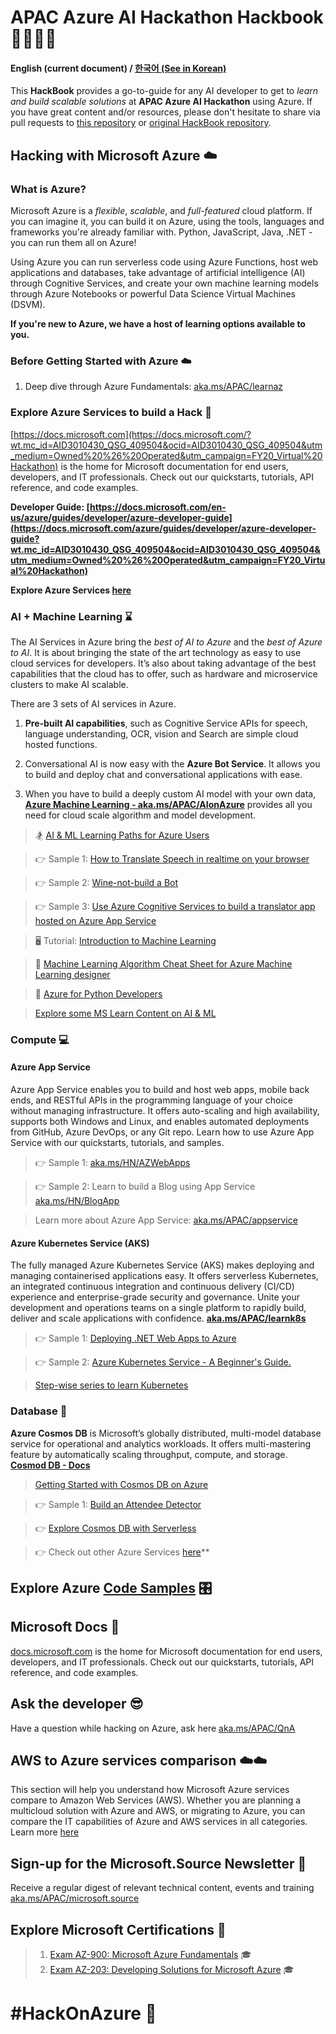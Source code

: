 # APAC Azure AI Hackathon Hackbook 👩‍💻👨‍💻

#### English (current document) / [한국어 (See in Korean)](./index-ko_KR.html)

This **HackBook** provides a go-to-guide for any AI developer to get to *learn and build scalable solutions* at **APAC Azure AI Hackathon** using Azure. If you have great content and/or resources, please don't hesitate to share via pull requests to [this repository](https://github.com/apacdevpmmresources/hackathon-hackbook) or [original HackBook repository](https://github.com/arkodyuti/hackathon-hackbook).

## Hacking with Microsoft Azure ☁️

### What is Azure?
Microsoft Azure is a *flexible*, *scalable*, and *full-featured* cloud platform. If you can imagine it, you can build it on Azure, using the tools, languages and frameworks you're already familiar with. Python, JavaScript, Java, .NET - you can run them all on Azure!

Using Azure you can run serverless code using Azure Functions, host web applications and databases, take advantage of artificial intelligence (AI) through Cognitive Services, and create your own machine learning models through Azure Notebooks or powerful Data Science Virtual Machines (DSVM).

**If you're new to Azure, we have a host of learning options available to you.**

### Before Getting Started with Azure ☁️

1. Deep dive through Azure Fundamentals: [aka.ms/APAC/learnaz](https://aka.ms/APAC/learnaz)

### Explore Azure Services to build a Hack 📑
[https://docs.microsoft.com](https://docs.microsoft.com/?wt.mc_id=AID3010430_QSG_409504&ocid=AID3010430_QSG_409504&utm_medium=Owned%20%26%20Operated&utm_campaign=FY20_Virtual%20Hackathon) is the home for Microsoft documentation for end users, developers, and IT professionals. Check out our quickstarts, tutorials, API reference, and code examples.

**Developer Guide: [https://docs.microsoft.com/en-us/azure/guides/developer/azure-developer-guide](https://docs.microsoft.com/azure/guides/developer/azure-developer-guide?wt.mc_id=AID3010430_QSG_409504&ocid=AID3010430_QSG_409504&utm_medium=Owned%20%26%20Operated&utm_campaign=FY20_Virtual%20Hackathon)**

**Explore Azure Services [here](https://docs.microsoft.com/azure/?wt.mc_id=AID3010430_QSG_409504&ocid=AID3010430_QSG_409504&utm_medium=Owned%20%26%20Operated&utm_campaign=FY20_Virtual%20Hackathon#pivot=products)**

### AI + Machine Learning ⌛ 

The AI Services in Azure bring the *best of AI to Azure* and the *best of Azure to AI*.
It is about bringing the state of the art technology as easy to use cloud services for developers.
It’s also about taking advantage of the best capabilities that the cloud has to offer, such as hardware and microservice clusters to make AI scalable.


There are 3 sets of AI services in Azure. 
1. **Pre-built AI capabilities**, such as Cognitive Service APIs for speech, language understanding, OCR, vision and Search are simple cloud hosted functions.

2. Conversational AI is now easy with the **Azure Bot Service**. It allows you to build and deploy chat and conversational applications with ease.

3. When you have to build a deeply custom AI model with your own data, **[Azure Machine Learning - aka.ms/APAC/AIonAzure](https://aka.ms/APAC/AIonAzure)** provides all you need for cloud scale algorithm and model development.


> 🏂 [AI & ML Learning Paths for Azure Users](https://gist.github.com/csiebler/b29f37015f7cabb38a288856cb6c2bf3)

> 👉 Sample 1: [How to Translate Speech in realtime on your browser](https://aka.ms/HN/AzS2T)

> 👉 Sample 2: [Wine-not-build a Bot](https://aka.ms/HN/AzBots)
 
> 👉 Sample 3: [Use Azure Cognitive Services to build a translator app hosted on Azure App Service](https://aka.ms/HN/AzAPS)

> 🖥️ Tutorial: [Introduction to Machine Learning](https://aka.ms/HN/ml) 

> 📃 [Machine Learning Algorithm Cheat Sheet for Azure Machine Learning designer](https://docs.microsoft.com/en-us/azure/machine-learning/algorithm-cheat-sheet?wt.mc_id=AID3010430_QSG_409504&ocid=AID3010430_QSG_409504&utm_medium=Owned%20%26%20Operated&utm_campaign=FY20_Virtual%20Hackathon)

> 🐍 [Azure for Python Developers](https://aka.ms/APAC/PyonAzure) 

> [Explore some MS Learn Content on AI & ML](https://aka.ms/APAC/AIML) 

 

### Compute 💻

#### Azure App Service

Azure App Service enables you to build and host web apps, mobile back ends, and RESTful APIs in the programming language of your choice without managing infrastructure. It offers auto-scaling and high availability, supports both Windows and Linux, and enables automated deployments from GitHub, Azure DevOps, or any Git repo. Learn how to use Azure App Service with our quickstarts, tutorials, and samples.

> 👉 Sample 1: [aka.ms/HN/AZWebApps](https://aka.ms/HN/AZWebApps)

> 👉 Sample 2: Learn to build a Blog using App Service [aka.ms/HN/BlogApp](https://aka.ms/HN/BlogApp)

> Learn more about Azure App Service: [aka.ms/APAC/appservice](https://aka.ms/APAC/appservice) 

#### Azure Kubernetes Service (AKS)

The fully managed Azure Kubernetes Service (AKS) makes deploying and managing containerised applications easy. It offers serverless Kubernetes, an integrated continuous integration and continuous delivery (CI/CD) experience and enterprise-grade security and governance. Unite your development and operations teams on a single platform to rapidly build, deliver and scale applications with confidence. 
**[aka.ms/APAC/learnk8s](https://aka.ms/APAC/learnk8s)**

> 👉 Sample 1: [Deploying .NET Web Apps to Azure](https://aka.ms/HN/RockPaperScissorsLizardSpock)

> 👉 Sample 2: [Azure Kubernetes Service - A Beginner's Guide.](https://aka.ms/HN/Learn-K8s)

> [Step-wise series to learn Kubernetes](https://aka.ms/HN/K8s-Series)


### Database 💾

**Azure Cosmos DB** is Microsoft’s globally distributed, multi-model database service for operational and analytics workloads. It offers multi-mastering feature by automatically scaling throughput, compute, and storage.
**[Cosmod DB - Docs](https://docs.microsoft.com/azure/cosmos-db/?WT.mc_id=-github-arsaha)**

> [Getting Started with Cosmos DB on Azure](https://aka.ms/HN/Learn-CosmosDB)

> 👉 Sample 1: [Build an Attendee Detector](https://aka.ms/HN/AttendeeDetector)

> 👉 [Explore Cosmos DB with Serverless](https://aka.ms/HN/CosmosDB-Serverless)

> 👉 Check out other Azure Services [here](https://docs.microsoft.com/azure/?wt.mc_id=AID3010430_QSG_409504&ocid=AID3010430_QSG_409504&utm_medium=Owned%20%26%20Operated&utm_campaign=FY20_Virtual%20Hackathon#pivot=products)**

## Explore Azure [Code Samples](https://aka.ms/APAC/HackOnAzure) 🎛


## Microsoft Docs 📄
[docs.microsoft.com](https://docs.microsoft.com/?wt.mc_id=AID3010430_QSG_409504&ocid=AID3010430_QSG_409504&utm_medium=Owned%20%26%20Operated&utm_campaign=FY20_Virtual%20Hackathon) is the home for Microsoft documentation for end users, developers, and IT professionals. Check out our quickstarts, tutorials, API reference, and code examples.

## Ask the developer 😎
Have a question while hacking on Azure, ask here [aka.ms/APAC/QnA](https://aka.ms/APAC/QnA)

## AWS to Azure services comparison ☁️☁️
This section will help you understand how Microsoft Azure services compare to Amazon Web Services (AWS). Whether you are planning a multicloud solution with Azure and AWS, or migrating to Azure, you can compare the IT capabilities of Azure and AWS services in all categories. Learn more [here](https://aka.ms/APAC/aws-azure-comparison)


## Sign-up for the Microsoft.Source Newsletter 📑
Receive a regular digest of relevant technical content, events and training [aka.ms/APAC/microsoft.source](https://aka.ms/APAC/microsoft.source) 

## Explore Microsoft Certifications 💯
> 1. [Exam AZ-900: Microsoft Azure Fundamentals](https://aka.ms/APAC/Az900) 🎓
> 2. [Exam AZ-203: Developing Solutions for Microsoft Azure](https://aka.ms/APAC/Az203) 🎓



# #HackOnAzure 💯

